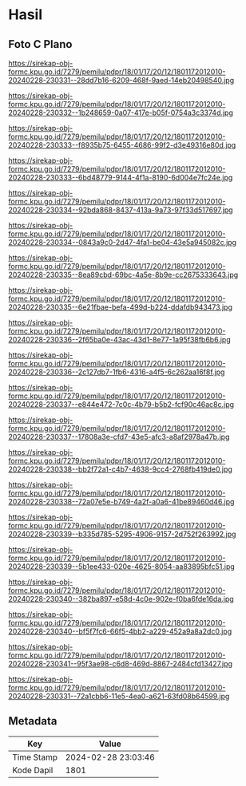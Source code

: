 # Hasil

## Foto C Plano

https://sirekap-obj-formc.kpu.go.id/7279/pemilu/pdpr/18/01/17/20/12/1801172012010-20240228-230331--28dd7b16-6209-468f-9aed-14eb20498540.jpg

https://sirekap-obj-formc.kpu.go.id/7279/pemilu/pdpr/18/01/17/20/12/1801172012010-20240228-230332--1b248659-0a07-417e-b05f-0754a3c3374d.jpg

https://sirekap-obj-formc.kpu.go.id/7279/pemilu/pdpr/18/01/17/20/12/1801172012010-20240228-230333--f8935b75-6455-4686-99f2-d3e49316e80d.jpg

https://sirekap-obj-formc.kpu.go.id/7279/pemilu/pdpr/18/01/17/20/12/1801172012010-20240228-230333--6bd48779-9144-4f1a-8190-6d004e7fc24e.jpg

https://sirekap-obj-formc.kpu.go.id/7279/pemilu/pdpr/18/01/17/20/12/1801172012010-20240228-230334--92bda868-8437-413a-9a73-97f33d517697.jpg

https://sirekap-obj-formc.kpu.go.id/7279/pemilu/pdpr/18/01/17/20/12/1801172012010-20240228-230334--0843a9c0-2d47-4fa1-be04-43e5a945082c.jpg

https://sirekap-obj-formc.kpu.go.id/7279/pemilu/pdpr/18/01/17/20/12/1801172012010-20240228-230335--8ea89cbd-69bc-4a5e-8b9e-cc2675333643.jpg

https://sirekap-obj-formc.kpu.go.id/7279/pemilu/pdpr/18/01/17/20/12/1801172012010-20240228-230335--6e21fbae-befa-499d-b224-ddafdb943473.jpg

https://sirekap-obj-formc.kpu.go.id/7279/pemilu/pdpr/18/01/17/20/12/1801172012010-20240228-230336--2f65ba0e-43ac-43d1-8e77-1a95f38fb6b6.jpg

https://sirekap-obj-formc.kpu.go.id/7279/pemilu/pdpr/18/01/17/20/12/1801172012010-20240228-230336--2c127db7-1fb6-4316-a4f5-6c262aa16f8f.jpg

https://sirekap-obj-formc.kpu.go.id/7279/pemilu/pdpr/18/01/17/20/12/1801172012010-20240228-230337--e844e472-7c0c-4b79-b5b2-fcf90c46ac8c.jpg

https://sirekap-obj-formc.kpu.go.id/7279/pemilu/pdpr/18/01/17/20/12/1801172012010-20240228-230337--17808a3e-cfd7-43e5-afc3-a8af2978a47b.jpg

https://sirekap-obj-formc.kpu.go.id/7279/pemilu/pdpr/18/01/17/20/12/1801172012010-20240228-230338--bb2f72a1-c4b7-4638-9cc4-2768fb419de0.jpg

https://sirekap-obj-formc.kpu.go.id/7279/pemilu/pdpr/18/01/17/20/12/1801172012010-20240228-230338--72a07e5e-b749-4a2f-a0a6-41be89460d46.jpg

https://sirekap-obj-formc.kpu.go.id/7279/pemilu/pdpr/18/01/17/20/12/1801172012010-20240228-230339--b335d785-5295-4906-9157-2d752f263992.jpg

https://sirekap-obj-formc.kpu.go.id/7279/pemilu/pdpr/18/01/17/20/12/1801172012010-20240228-230339--5b1ee433-020e-4625-8054-aa83895bfc51.jpg

https://sirekap-obj-formc.kpu.go.id/7279/pemilu/pdpr/18/01/17/20/12/1801172012010-20240228-230340--382ba897-e58d-4c0e-902e-f0ba6fde16da.jpg

https://sirekap-obj-formc.kpu.go.id/7279/pemilu/pdpr/18/01/17/20/12/1801172012010-20240228-230340--bf5f7fc6-66f5-4bb2-a229-452a9a8a2dc0.jpg

https://sirekap-obj-formc.kpu.go.id/7279/pemilu/pdpr/18/01/17/20/12/1801172012010-20240228-230341--95f3ae98-c6d8-469d-8867-2484cfd13427.jpg

https://sirekap-obj-formc.kpu.go.id/7279/pemilu/pdpr/18/01/17/20/12/1801172012010-20240228-230331--72a1cbb6-11e5-4ea0-a621-63fd08b64599.jpg


## Metadata

| Key        | Value               |
| ---------- | ------------------- |
| Time Stamp | 2024-02-28 23:03:46 |
| Kode Dapil | 1801                |



